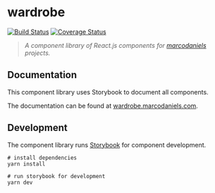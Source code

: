 # wardrobe

[![Build Status](https://travis-ci.org/MarcoDaniels/wardrobe.svg?branch=master)](https://travis-ci.org/MarcoDaniels/wardrobe)
[![Coverage Status](https://coveralls.io/repos/github/MarcoDaniels/wardrobe/badge.svg?branch=master)](https://coveralls.io/github/MarcoDaniels/wardrobe
)
> _A component library of React.js components for [marcodaniels](https://marcodaniels.com) projects._

## Documentation
This component library uses Storybook to document all components. 

The documentation can be found at [wardrobe.marcodaniels.com](https://wardrobe.marcodaniels.com).

## Development
The component library runs [Storybook](https://github.com/storybooks/storybook) for component development.
```
# install dependencies
yarn install

# run storybook for development
yarn dev
```
